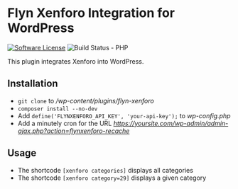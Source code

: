 # Flyn Xenforo Integration for WordPress

[![Software License](https://img.shields.io/badge/license-MIT-brightgreen.svg?style=flat-square)](LICENSE.md)
![Build Status - PHP](https://github.com/Flynsarmy/wp-flyn-xenforo-integration-plugin/workflows/CI%20-%20PHP/badge.svg)

This plugin integrates Xenforo into WordPress.

## Installation

* `git clone` to */wp-content/plugins/flyn-xenforo*
* `composer install --no-dev`
* Add `define('FLYNXENFORO_API_KEY', 'your-api-key');` to *wp-config.php*
* Add a minutely cron for the URL *https://yoursite.com/wp-admin/admin-ajax.php?action=flynxenforo-recache*

## Usage

* The shortcode `[xenforo categories]` displays all categories
* The shortcode `[xenforo category=29]` displays a given category
